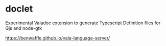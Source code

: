 # doclet
Experimental Valadoc extension to generate Typescript Definition files for Gjs and node-gtk


https://benwaffle.github.io/vala-language-server/